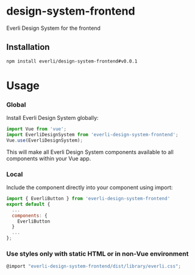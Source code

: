 # design-system-frontend
Everli Design System for the frontend

## Installation

``` bash
npm install everli/design-system-frontend#v0.0.1
```

# Usage

### Global

Install Everli Design System globally:

``` js
import Vue from 'vue';
import EverliDesignSystem from 'everli-design-system-frontend';
Vue.use(EverliDesignSystem);
```
This will make all Everli Design System components available to all components within your Vue app.

### Local

Include the component directly into your component using import:

``` js
import { EverliButton } from 'everli-design-system-frontend'
export default {
  ...
  components: {
    EverliButton
  }
  ...
};
```
### Use styles only with static HTML or in non-Vue environment

``` js
@import "everli-design-system-frontend/dist/library/everli.css";
```

